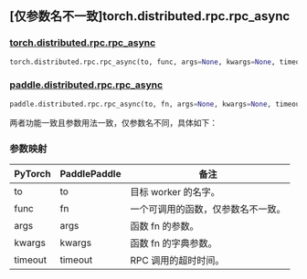 ## [仅参数名不一致]torch.distributed.rpc.rpc_async

### [torch.distributed.rpc.rpc_async](https://pytorch.org/docs/stable/rpc.html#torch.distributed.rpc.rpc_async)

```python
torch.distributed.rpc.rpc_async(to, func, args=None, kwargs=None, timeout=- 1.0)
```

### [paddle.distributed.rpc.rpc_async](https://www.paddlepaddle.org.cn/documentation/docs/zh/api/paddle/distributed/rpc/rpc_async_cn.html#rpc-async)

```python
paddle.distributed.rpc.rpc_async(to, fn, args=None, kwargs=None, timeout=- 1)
```

两者功能一致且参数用法一致，仅参数名不同，具体如下：

### 参数映射

| PyTorch | PaddlePaddle | 备注                               |
| ------- | ------------ | ---------------------------------- |
| to      | to           | 目标 worker 的名字。               |
| func    | fn           | 一个可调用的函数，仅参数名不一致。 |
| args    | args         | 函数 fn 的参数。                   |
| kwargs  | kwargs       | 函数 fn 的字典参数。               |
| timeout | timeout      | RPC 调用的超时时间。               |
